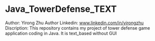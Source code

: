 Java_TowerDefense_TEXT
======================
Author: Yirong Zhu
Author Linkedin: www.linkedin.com/in/yirongzhu
Discription: This repository contains my project of tower defense game application coding in Java. It is text_based without GUI

